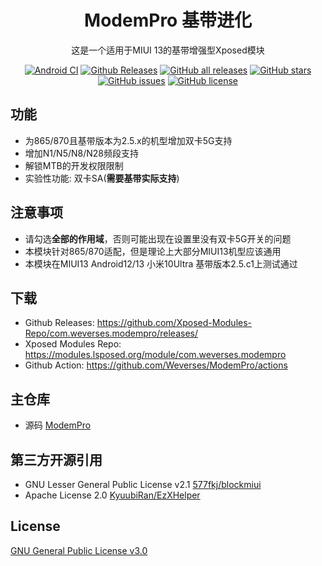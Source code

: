 <div align="center">

# ModemPro 基带进化

这是一个适用于MIUI 13的基带增强型Xposed模块

<a href="https://github.com/Weverses/ModemPro/actions"><img alt="Android CI" src="https://github.com/Weverses/ModemPro/workflows/Android%20CI/badge.svg"></a> <a href="https://github.com/Xposed-Modules-Repo/com.weverses.modempro/releases/"><img alt="Github Releases" src="https://img.shields.io/github/v/release/Xposed-Modules-Repo/com.weverses.modempro"></a> <a href="https://github.com/Xposed-Modules-Repo/com.weverses.modempro/releases"><img alt="GitHub all releases" src="https://img.shields.io/github/downloads/Xposed-Modules-Repo/com.weverses.modempro/total?label=Downloads"></a> <a href="https://github.com/Weverses/ModemPro/stargazers"><img alt="GitHub stars" src="https://img.shields.io/github/stars/Weverses/ModemPro"></a> <a href="https://github.com/Weverses/ModemPro/issues"><img alt="GitHub issues" src="https://img.shields.io/github/issues/Weverses/ModemPro"></a> <a href="https://github.com/Weverses/ModemPro/blob/main/LICENSE"><img alt="GitHub license" src="https://img.shields.io/github/license/Weverses/ModemPro"></a>

</div>

## 功能

- 为865/870且基带版本为2.5.x的机型增加双卡5G支持
- 增加N1/N5/N8/N28频段支持
- 解锁MTB的开发权限限制
- 实验性功能: 双卡SA(<b>需要基带实际支持</b>)

## 注意事项

- 请勾选<b>全部的作用域</b>，否则可能出现在设置里没有双卡5G开关的问题
- 本模块针对865/870适配，但是理论上大部分MIUI13机型应该通用
- 本模块在MIUI13 Android12/13 小米10Ultra 基带版本2.5.c1上测试通过

## 下载
- Github Releases: https://github.com/Xposed-Modules-Repo/com.weverses.modempro/releases/
- Xposed Modules Repo: https://modules.lsposed.org/module/com.weverses.modempro
- Github Action: https://github.com/Weverses/ModemPro/actions

## 主仓库
- 源码
[ModemPro](https://github.com/Weverses/ModemPro)


## 第三方开源引用
- GNU Lesser General Public License v2.1
[577fkj/blockmiui](https://github.com/577fkj/blockmiui)  
- Apache License 2.0
[KyuubiRan/EzXHelper](https://github.com/KyuubiRan/EzXHelper)  

## License
[GNU General Public License v3.0](https://github.com/Weverses/ModemPro/blob/main/LICENSE)
